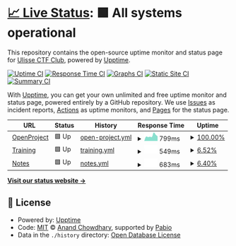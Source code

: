 # [📈 Live Status](https://UlisseLab.github.io/status): <!--live status--> **🟩 All systems operational**

This repository contains the open-source uptime monitor and status page for [Ulisse CTF Club](ctf.ulis.se), powered by [Upptime](https://github.com/upptime/upptime).

[![Uptime CI](https://github.com/UlisseLab/status/workflows/Uptime%20CI/badge.svg)](https://github.com/UlisseLab/status/actions?query=workflow%3A%22Uptime+CI%22)
[![Response Time CI](https://github.com/UlisseLab/status/workflows/Response%20Time%20CI/badge.svg)](https://github.com/UlisseLab/status/actions?query=workflow%3A%22Response+Time+CI%22)
[![Graphs CI](https://github.com/UlisseLab/status/workflows/Graphs%20CI/badge.svg)](https://github.com/UlisseLab/status/actions?query=workflow%3A%22Graphs+CI%22)
[![Static Site CI](https://github.com/UlisseLab/status/workflows/Static%20Site%20CI/badge.svg)](https://github.com/UlisseLab/status/actions?query=workflow%3A%22Static+Site+CI%22)
[![Summary CI](https://github.com/UlisseLab/status/workflows/Summary%20CI/badge.svg)](https://github.com/UlisseLab/status/actions?query=workflow%3A%22Summary+CI%22)

With [Upptime](https://upptime.js.org), you can get your own unlimited and free uptime monitor and status page, powered entirely by a GitHub repository. We use [Issues](https://github.com/UlisseLab/status/issues) as incident reports, [Actions](https://github.com/UlisseLab/status/actions) as uptime monitors, and [Pages](https://UlisseLab.github.io/status) for the status page.

<!--start: status pages-->
<!-- This summary is generated by Upptime (https://github.com/upptime/upptime) -->
<!-- Do not edit this manually, your changes will be overwritten -->
<!-- prettier-ignore -->
| URL | Status | History | Response Time | Uptime |
| --- | ------ | ------- | ------------- | ------ |
| <img alt="" src="https://icons.duckduckgo.com/ip3/openproject.ulis.se.ico" height="13"> [OpenProject](https://openproject.ulis.se) | 🟩 Up | [open-project.yml](https://github.com/UlisseLab/status/commits/HEAD/history/open-project.yml) | <details><summary><img alt="Response time graph" src="./graphs/open-project/response-time-week.png" height="20"> 799ms</summary><br><a href="https://status.ulis.se/history/open-project"><img alt="Response time 845" src="https://img.shields.io/endpoint?url=https%3A%2F%2Fraw.githubusercontent.com%2FUlisseLab%2Fstatus%2FHEAD%2Fapi%2Fopen-project%2Fresponse-time.json"></a><br><a href="https://status.ulis.se/history/open-project"><img alt="24-hour response time 762" src="https://img.shields.io/endpoint?url=https%3A%2F%2Fraw.githubusercontent.com%2FUlisseLab%2Fstatus%2FHEAD%2Fapi%2Fopen-project%2Fresponse-time-day.json"></a><br><a href="https://status.ulis.se/history/open-project"><img alt="7-day response time 799" src="https://img.shields.io/endpoint?url=https%3A%2F%2Fraw.githubusercontent.com%2FUlisseLab%2Fstatus%2FHEAD%2Fapi%2Fopen-project%2Fresponse-time-week.json"></a><br><a href="https://status.ulis.se/history/open-project"><img alt="30-day response time 786" src="https://img.shields.io/endpoint?url=https%3A%2F%2Fraw.githubusercontent.com%2FUlisseLab%2Fstatus%2FHEAD%2Fapi%2Fopen-project%2Fresponse-time-month.json"></a><br><a href="https://status.ulis.se/history/open-project"><img alt="1-year response time 845" src="https://img.shields.io/endpoint?url=https%3A%2F%2Fraw.githubusercontent.com%2FUlisseLab%2Fstatus%2FHEAD%2Fapi%2Fopen-project%2Fresponse-time-year.json"></a></details> | <details><summary><a href="https://status.ulis.se/history/open-project">100.00%</a></summary><a href="https://status.ulis.se/history/open-project"><img alt="All-time uptime 94.20%" src="https://img.shields.io/endpoint?url=https%3A%2F%2Fraw.githubusercontent.com%2FUlisseLab%2Fstatus%2FHEAD%2Fapi%2Fopen-project%2Fuptime.json"></a><br><a href="https://status.ulis.se/history/open-project"><img alt="24-hour uptime 100.00%" src="https://img.shields.io/endpoint?url=https%3A%2F%2Fraw.githubusercontent.com%2FUlisseLab%2Fstatus%2FHEAD%2Fapi%2Fopen-project%2Fuptime-day.json"></a><br><a href="https://status.ulis.se/history/open-project"><img alt="7-day uptime 100.00%" src="https://img.shields.io/endpoint?url=https%3A%2F%2Fraw.githubusercontent.com%2FUlisseLab%2Fstatus%2FHEAD%2Fapi%2Fopen-project%2Fuptime-week.json"></a><br><a href="https://status.ulis.se/history/open-project"><img alt="30-day uptime 100.00%" src="https://img.shields.io/endpoint?url=https%3A%2F%2Fraw.githubusercontent.com%2FUlisseLab%2Fstatus%2FHEAD%2Fapi%2Fopen-project%2Fuptime-month.json"></a><br><a href="https://status.ulis.se/history/open-project"><img alt="1-year uptime 94.20%" src="https://img.shields.io/endpoint?url=https%3A%2F%2Fraw.githubusercontent.com%2FUlisseLab%2Fstatus%2FHEAD%2Fapi%2Fopen-project%2Fuptime-year.json"></a></details>
| <img alt="" src="https://icons.duckduckgo.com/ip3/training.ulis.se.ico" height="13"> [Training](https://training.ulis.se) | 🟩 Up | [training.yml](https://github.com/UlisseLab/status/commits/HEAD/history/training.yml) | <details><summary><img alt="Response time graph" src="./graphs/training/response-time-week.png" height="20"> 549ms</summary><br><a href="https://status.ulis.se/history/training"><img alt="Response time 560" src="https://img.shields.io/endpoint?url=https%3A%2F%2Fraw.githubusercontent.com%2FUlisseLab%2Fstatus%2FHEAD%2Fapi%2Ftraining%2Fresponse-time.json"></a><br><a href="https://status.ulis.se/history/training"><img alt="24-hour response time 549" src="https://img.shields.io/endpoint?url=https%3A%2F%2Fraw.githubusercontent.com%2FUlisseLab%2Fstatus%2FHEAD%2Fapi%2Ftraining%2Fresponse-time-day.json"></a><br><a href="https://status.ulis.se/history/training"><img alt="7-day response time 549" src="https://img.shields.io/endpoint?url=https%3A%2F%2Fraw.githubusercontent.com%2FUlisseLab%2Fstatus%2FHEAD%2Fapi%2Ftraining%2Fresponse-time-week.json"></a><br><a href="https://status.ulis.se/history/training"><img alt="30-day response time 615" src="https://img.shields.io/endpoint?url=https%3A%2F%2Fraw.githubusercontent.com%2FUlisseLab%2Fstatus%2FHEAD%2Fapi%2Ftraining%2Fresponse-time-month.json"></a><br><a href="https://status.ulis.se/history/training"><img alt="1-year response time 560" src="https://img.shields.io/endpoint?url=https%3A%2F%2Fraw.githubusercontent.com%2FUlisseLab%2Fstatus%2FHEAD%2Fapi%2Ftraining%2Fresponse-time-year.json"></a></details> | <details><summary><a href="https://status.ulis.se/history/training">6.52%</a></summary><a href="https://status.ulis.se/history/training"><img alt="All-time uptime 50.05%" src="https://img.shields.io/endpoint?url=https%3A%2F%2Fraw.githubusercontent.com%2FUlisseLab%2Fstatus%2FHEAD%2Fapi%2Ftraining%2Fuptime.json"></a><br><a href="https://status.ulis.se/history/training"><img alt="24-hour uptime 45.63%" src="https://img.shields.io/endpoint?url=https%3A%2F%2Fraw.githubusercontent.com%2FUlisseLab%2Fstatus%2FHEAD%2Fapi%2Ftraining%2Fuptime-day.json"></a><br><a href="https://status.ulis.se/history/training"><img alt="7-day uptime 6.52%" src="https://img.shields.io/endpoint?url=https%3A%2F%2Fraw.githubusercontent.com%2FUlisseLab%2Fstatus%2FHEAD%2Fapi%2Ftraining%2Fuptime-week.json"></a><br><a href="https://status.ulis.se/history/training"><img alt="30-day uptime 4.01%" src="https://img.shields.io/endpoint?url=https%3A%2F%2Fraw.githubusercontent.com%2FUlisseLab%2Fstatus%2FHEAD%2Fapi%2Ftraining%2Fuptime-month.json"></a><br><a href="https://status.ulis.se/history/training"><img alt="1-year uptime 50.05%" src="https://img.shields.io/endpoint?url=https%3A%2F%2Fraw.githubusercontent.com%2FUlisseLab%2Fstatus%2FHEAD%2Fapi%2Ftraining%2Fuptime-year.json"></a></details>
| <img alt="" src="https://icons.duckduckgo.com/ip3/notes.ulis.se.ico" height="13"> [Notes](https://notes.ulis.se) | 🟩 Up | [notes.yml](https://github.com/UlisseLab/status/commits/HEAD/history/notes.yml) | <details><summary><img alt="Response time graph" src="./graphs/notes/response-time-week.png" height="20"> 683ms</summary><br><a href="https://status.ulis.se/history/notes"><img alt="Response time 710" src="https://img.shields.io/endpoint?url=https%3A%2F%2Fraw.githubusercontent.com%2FUlisseLab%2Fstatus%2FHEAD%2Fapi%2Fnotes%2Fresponse-time.json"></a><br><a href="https://status.ulis.se/history/notes"><img alt="24-hour response time 683" src="https://img.shields.io/endpoint?url=https%3A%2F%2Fraw.githubusercontent.com%2FUlisseLab%2Fstatus%2FHEAD%2Fapi%2Fnotes%2Fresponse-time-day.json"></a><br><a href="https://status.ulis.se/history/notes"><img alt="7-day response time 683" src="https://img.shields.io/endpoint?url=https%3A%2F%2Fraw.githubusercontent.com%2FUlisseLab%2Fstatus%2FHEAD%2Fapi%2Fnotes%2Fresponse-time-week.json"></a><br><a href="https://status.ulis.se/history/notes"><img alt="30-day response time 635" src="https://img.shields.io/endpoint?url=https%3A%2F%2Fraw.githubusercontent.com%2FUlisseLab%2Fstatus%2FHEAD%2Fapi%2Fnotes%2Fresponse-time-month.json"></a><br><a href="https://status.ulis.se/history/notes"><img alt="1-year response time 710" src="https://img.shields.io/endpoint?url=https%3A%2F%2Fraw.githubusercontent.com%2FUlisseLab%2Fstatus%2FHEAD%2Fapi%2Fnotes%2Fresponse-time-year.json"></a></details> | <details><summary><a href="https://status.ulis.se/history/notes">6.40%</a></summary><a href="https://status.ulis.se/history/notes"><img alt="All-time uptime 50.01%" src="https://img.shields.io/endpoint?url=https%3A%2F%2Fraw.githubusercontent.com%2FUlisseLab%2Fstatus%2FHEAD%2Fapi%2Fnotes%2Fuptime.json"></a><br><a href="https://status.ulis.se/history/notes"><img alt="24-hour uptime 44.81%" src="https://img.shields.io/endpoint?url=https%3A%2F%2Fraw.githubusercontent.com%2FUlisseLab%2Fstatus%2FHEAD%2Fapi%2Fnotes%2Fuptime-day.json"></a><br><a href="https://status.ulis.se/history/notes"><img alt="7-day uptime 6.40%" src="https://img.shields.io/endpoint?url=https%3A%2F%2Fraw.githubusercontent.com%2FUlisseLab%2Fstatus%2FHEAD%2Fapi%2Fnotes%2Fuptime-week.json"></a><br><a href="https://status.ulis.se/history/notes"><img alt="30-day uptime 3.98%" src="https://img.shields.io/endpoint?url=https%3A%2F%2Fraw.githubusercontent.com%2FUlisseLab%2Fstatus%2FHEAD%2Fapi%2Fnotes%2Fuptime-month.json"></a><br><a href="https://status.ulis.se/history/notes"><img alt="1-year uptime 50.01%" src="https://img.shields.io/endpoint?url=https%3A%2F%2Fraw.githubusercontent.com%2FUlisseLab%2Fstatus%2FHEAD%2Fapi%2Fnotes%2Fuptime-year.json"></a></details>

<!--end: status pages-->

[**Visit our status website →**](https://UlisseLab.github.io/status)

## 📄 License

- Powered by: [Upptime](https://github.com/upptime/upptime)
- Code: [MIT](./LICENSE) © [Anand Chowdhary](https://anandchowdhary.com), supported by [Pabio](https://pabio.com)
- Data in the `./history` directory: [Open Database License](https://opendatacommons.org/licenses/odbl/1-0/)
